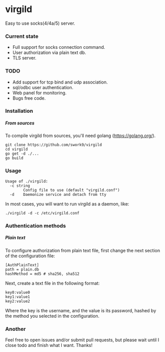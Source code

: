 # virgild
Easy to use socks(4/4a/5) server.

### Current state
   - Full support for socks connection command.
   - User authorization via plain text db.
   - TLS server.

### TODO
   - Add support for tcp bind and udp association.
   - sql/odbc user authentication.
   - Web panel for monitoring.
   - Bugs free code.

### Installation

##### From sources
To compile virgild from sources, you'll need golang (https://golang.org/).
```
git clone https://github.com/swork9/virgild
cd virgild
go get -d ./...
go build
```

### Usage

```
Usage of ./virgild:
  -c string
        Config file to use (default "virgild.conf")
  -d    Daemonize service and detach from tty
```

In most cases, you will want to run virgild as a daemon, like:

```
./virgild -d -c /etc/virgild.conf
```

### Authentication methods

##### Plain text

To configure authorization from plain text file, first change the next section of the configuration file:
```
[AuthPlainText]
path = plain.db
hashMethod = md5 # sha256, sha512
```

Next, create a text file in the following format:
```
key0:value0
key1:value1
key2:value2
```

Where the key is the username, and the value is its password, hashed by the method you selected in the configuration.

### Another
Feel free to open issues and/or submit pull requests, but please wait until I close todo and finish what I want.
Thanks!
